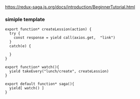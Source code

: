 https://redux-saga.js.org/docs/introduction/BeginnerTutorial.html

### simiple template
```
export function* createLession(action) {
  try {
    const response = yield call(axios.get,  "link")
  }
  catch(e) {
  
  }
}

export function* watch(){
  yield takeEvery("lunch/create", createLession)
}

export default function* saga(){
  yield[ watch() ]
}

```
